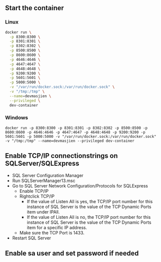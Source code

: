 ## Start the container

### Linux

```bash
docker run \
  -p 8300:8300 \
  -p 8301:8301 \
  -p 8302:8302 \
  -p 8500:8500 \
  -p 8600:8600 \
  -p 4646:4646 \
  -p 4647:4647 \
  -p 4648:4648 \
  -p 9200:9200 \
  -p 5601:5601 \
  -p 5000:5000 \
  -v "/var/run/docker.sock:/var/run/docker.sock" \
  -v "/tmp:/tmp" \
  --name=devmasjien \
  --privileged \
  dev-container
```

### Windows

```
docker run -p 8300:8300 -p 8301:8301 -p 8302:8302 -p 8500:8500 -p 8600:8600 -p 4646:4646 -p 4647:4647 -p 4648:4648 -p 9200:9200 -p 5601:5601 -p 5000:5000 -v "/var/run/docker.sock:/var/run/docker.sock" -v "/tmp:/tmp" --name=devmasjien --privileged dev-container
```

## Enable TCP/IP connectionstrings on SQLServer/SQLExpress

*  SQL Server Configuration Manager
  * Run SQLServerManager13.msc
* Go to SQL Server Network Configuration/Protocols for SQLExpress
  * Enable TCP/IP
  * Rightclick TCP/IP
    * If the value of Listen All is yes, the TCP/IP port number for this instance of SQL Server is the value of the TCP Dynamic Ports item under IPAll.
    * If the value of Listen All is no, the TCP/IP port number for this instance of SQL Server is the value of the TCP Dynamic Ports item for a specific IP address.
  * Make sure the TCP Port is 1433.
* Restart SQL Server

## Enable sa user and set password if needed